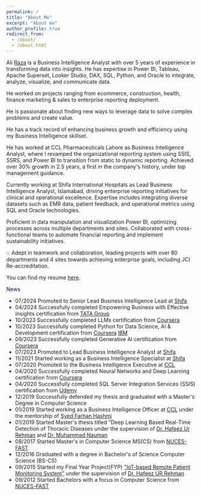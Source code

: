 ```yaml
---
permalink: /
title: "About Me"
excerpt: "About me"
author_profile: true
redirect_from: 
  - /about/
  - /about.html
---
```


Ali [Raza](https://www.linkedin.com/in/dataguy-ali/) is a Business Intelligence Analyst with over 5 years of experience in transforming data into insights. He has expertise in Power BI, Tableau, Apache Superset, Looker Studio, DAX, SQL, Python, and Oracle to integrate, analyze, visualize, and communicate data. 

He worked on projects ranging from ecommerce, construction, health, finance marketing & sales to enterprise reporting deployment.

He is passionate about finding new ways to leverage data to solve complex problems and create value.

He has a track record of enhancing business growth and efficiency using my Business Intelligence skillset.

He has worked at CCL Pharmaceuticals Lahore as Business Intelligence Analyst, where I revamped the organizational reporting system using SSIS, SSRS, and Power BI to transition from static to dynamic reporting. Achieved over 30% growth in 2.5 years, a first in the company's history, under top management guidance.

Currently working at Shifa International Hospitals as Lead Business Intelligence Analyst, Islamabad, driving enterprise reporting initiatives for clinical and operational excellence. Expertise includes integrating diverse datasets such as EMR data, patient feedback, and operational metrics using SQL and Oracle technologies.

Proficient in data manipulation and visualization Power BI, optimizing processes across multiple departments and sites. Collaborated with cross-functional teams to automate financial reporting and implement sustainability initiatives.

💡 Adept in teamwork and collaboration, leading projects with over 80 departments and 4 sites towards achieving enterprise goals, including JCI Re-accreditation.

You can find my resume [here](Resume-v10.0.pdf).

<span style="color:darkblue">News </span>
* 07/2024 Promoted to Senior Lead Business Intelligence Lead at [Shifa](https://www.linkedin.com/company/shifa-international-hospitals-limited/)
* 04/2024 Successfully completed Empowering Business with Effective Insights certification from [TATA Group](chrome-extension://efaidnbmnnnibpcajpcglclefindmkaj/https://forage-uploads-prod.s3.amazonaws.com/completion-certificates/Tata/MyXvBcppsW2FkNYCX_Tata%20Group_FPbLvxyrHwrjFwuBf_1714133893375_completion_certificate.pdf)
* 10/2023 Successfully completed LLMs certification from [Coursera](https://www.coursera.org/account/accomplishments/certificate/TE84UULW2PKG)
* 10/2023 Successfully completed Python for Data Science, AI & Development certification from [Coursera](https://www.coursera.org/account/accomplishments/certificate/9TEHVNGTDYTE) [IBM](https://www.ibm.com/training/badge/python-for-data-science-and-ai)
* 09/2023 Successfully completed Generative AI certification from [Coursera](https://www.coursera.org/account/accomplishments/certificate/4GJXNFXZQ86H)
* 07/2023 Promoted to Lead Business Intelligence Analyst at [Shifa](https://www.linkedin.com/company/shifa-international-hospitals-limited/)
* 11/2021 Started working as a Business Intelligence Specialist at [Shifa](https://www.linkedin.com/company/shifa-international-hospitals-limited/)
* 07/2020 Promoted to the Business Intelligence Executive at [CCL](https://www.linkedin.com/company/ccl-pharmaceuticals/)
* 04/2020 Successfully completed Neural Networks and Deep Learning certification from [Coursera](https://www.coursera.org/account/accomplishments/certificate/ZRJCPX6RAWSJ)
* 04/2020 Successfully completed SQL Server Integration Services (SSIS) certification from [Udemy](https://www.udemy.com/certificate/UC-49709a0b-eaba-46db-a42f-b3861edc3b14/)
* 12/2019 Successfully defended my thesis and graduated with a Master's Degree in Computer Science
* 01/2019 Started working as a Business Intelligence Officer at [CCL](https://www.linkedin.com/company/ccl-pharmaceuticals/) under the mentorship of [Syed Farhan Hashmi](https://www.linkedin.com/in/farhan-hashmi-72705627/)
* 01/2019 Started Master's thesis titled "Deep Learning Based Real-Time Detection of Thoracic Diseases under the supervision of [Dr. Hafeez Ur Rehman](https://www.linkedin.com/in/dr-hafeez-ur-rehman-9b6a763a) and [Dr. Muhammad Nauman](https://www.linkedin.com/in/recluze)
* 08/2017 Started Master's in Computer Science MS(CS) from [NUCES-FAST](https://www.nu.edu.pk/)
* 12/2016 Graduated with a degree in Bachelor's of Science Computer Science (BS-CS)
* 09/2015 Started my Final Year Project(FYP) ["IoT-based Remote Patient Monitoring System"](https://github.com/MJunaidAhmad/FYP-1/blob/1d497ddb4521f5c2ad03ec2a2e44bfd8ec4d081a/Documents/prototype%201.pptx) under the supervision of [Dr. Hafeez UR Rehman](https://www.linkedin.com/in/dr-hafeez-ur-rehman-9b6a763a/)
* 09/2012 Started Bachelors with a focus in Computer Science from [NUCES-FAST](https://www.nu.edu.pk/)

<!-- * 10/2021 __1st__ conference paper of Ph.D. published at __ICSME 2021__, Luxembourg is now also available at [arxiv](https://arxiv.org/abs/2110.07443). 
* 09/2021 __1st__ conference paper of Ph.D. published at __ICSME 2021__, Luxembourg in the field of Software Testing and Test Case Prioritization.
* 08/2021 Fully vaccinated !!
* 12/2020 Reviewed 3 ISSRE Papers as a sub-reviewer. 
* 09/2020 Reviewed 1 ICST paper as a sub-reviewer. 
* 08/2020 Reviewed 4 CANDAR'20 papers as main reviewer. 
* 08/2020 Reviewed 2 ICSE technical track as a sub reviewer. 
* 07/2020 Reviewed 2 ICSE SEIP papers as a sub reviewer. 
* 10/2020 Got my first citation for MSc Thesis [paper](https://ieeexplore.ieee.org/abstract/document/8958412/). 
* 07/2020 Visited Lofoten in the Arctic Norway. 
* 03/2020 Received [certification](https://drive.google.com/file/d/1l4Ej7W_CwnFqfzmiMu0wmU5UuNOyXbGv/view?usp=sharing) from Wiley for first journal [paper](https://onlinelibrary.wiley.com/doi/abs/10.1002/ett.3675). 
* 02/2020 Its Corona time !!
* 02/2020 I started my [Ph.D.](https://www.simula.no/people/aizaz) at the __Simula Research Laboratory__, Norway. 
* 01/2020 __2__ papers published to IEEE Explore, one related to [Malware Analysis](https://ieeexplore.ieee.org/abstract/document/8958412/) and other in the field of [Medical Imaging](https://ieeexplore.ieee.org/abstract/document/8994408).
* 11/2019 Awarded as __Best Outstanding Paper__ in the CANDAR'19 conference, Nagasaki, Japan.
* 11/2019 Visiting Nagasaki, Japan to appear at [CANDAR'19](https://is-candar.org/) for presenting my Master's thesis: [Function Identification in Android Binaries with Deep Learning](https://ieeexplore.ieee.org/abstract/document/8958412/).
* 10/2019 Graduated as M.Sc. Computer Science in the [FAST NUCES](https://www.nu.edu.pk/) under the supervision of [Muhammad Nauman](https://recluze.net/).
* 09/2019 __1__ conference paper accepted to __CANDAR 2019__, Japan.
* 07/2019 __1__ journal paper published to __Transactions on Emerging Telecommunications Technologies__. -->
